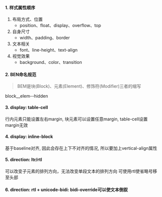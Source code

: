 #### 1. 样式属性顺序
1. 布局方式、位置
   - position、float、display、overflow、top
2. 自身尺寸
   - width、padding、border
3. 文本相关
   - font、line-height、text-align
4. 视觉效果
   - background、color、transition

#### 2. BEN命名规范
 > BEM是块(Block)、元素(Element)、修饰符(Modifier)三者的缩写

 block__elem--hidden

#### 3. display: table-cell
 行内元素只能设置左右margin, 块元素可以设置任意margin, table-cell设置margin无效

#### 4. display: inline-block
基于baseline对齐, 因此会存在上下不对齐的情况, 所以要加上vertical-align属性

#### 5. direction: ltr/rtl
可以改变子元素的排列方向，无法改变单段文本的排列方向
可使用rtl使省略号移至头部

#### 6. direction: rtl + unicode-bidi: bidi-override可以使文本倒叙